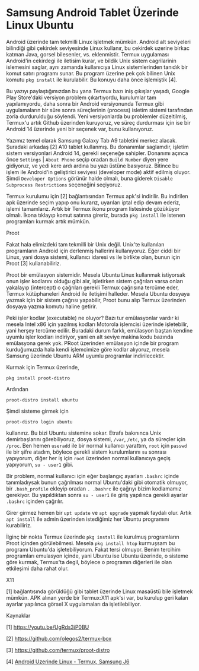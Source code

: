 # Samsung Android Tablet Üzerinde Linux Ubuntu

Android üzerinde tam tekmilli Linux işletmek mümkün. Android alt
seviyeleri bilindiği gibi çekirdek seviyesinde Linux kullanır, bu
cekirdek uzerine birkac katman Java, gorsel bilesenler,
vs. eklenmistir. Termux uygulaması Android'in cekirdegi ile iletisim
kurar, ve bildik Unix sistem cagrilarinin islemesini saglar, aynı
zamanda kullanıcıya Linux sistemlerinden tanıdık bir komut satırı
programı sunar. Bu program üzerine pek çok bilinen Unix komutu `pkg
install` ile kurulabilir. Bu konuyu daha önce işlemiştik [4].

Bu yazıyı paylaştığımızdan bu yana Termux bazı iniş çıkışlar yaşadı,
Google Play Store'daki versiyon problem çıkartıyordu, kurulumlar tam
yapılamıyordu, daha sonra bir Android versiyonunda Termux gibi
uygulamaların bir süre sonra süreçlerinin (process) isletim sistemi
tarafından zorla durdurulduğu söylendi. Yeni versiyonlarda bu
problemler düzeltilmiş, Termux'u artık Github üzerinden kuruyoruz, ve
süreç durdurması için ise bir Android 14 üzerinde yeni bir seçenek
var, bunu kullanıyoruz.

Yazımız temel olarak Samsung Galaxy Tab A9 tabletini merkez
alacak. Şuradaki arkadaş [2] A10 tablet kullanmış. Bu donanımlar
saglamdir, işletim sistem versiyonlari Android 14, gerekli seçeneğe
sahipler. Donanımı açınca önce `Settings` | `About Phone` seçip oradan
`Build Number` diyen yere gidiyoruz, ve yedi kere ardı ardına bu yazı
üstüne basıyoruz. Bitince bu işlem ile Android'in geliştirici seviyesi
(developer mode) aktif edilmiş oluyor. Şimdi `Developer Options`
görünür halde olmalı, buna giderek `Disable Subprocess Restrictions`
seçeneğini seçiyoruz.

Termux kurulumu için [2] bağlantısından Termux apk'si indirilir. Bu
indirilen apk üzerinde seçim yapıp onu kurarız, uyarıları iptal edip
devam ederiz, işlemi tamamlarız. Artık bir Termux ikonu program
listesinde gözüküyor olmalı. İkona tıklayıp komut satırına gireriz,
burada `pkg install` ile istenen programları kurmak artık mümkün.

Proot

Fakat hala elimizdeki tam tekmilli bir Unix değil. Unix'te kullanılan
programların Android için derlenmiş hallerini kullanıyoruz. Eğer ciddi
bir Linux, yani dosya sistemi, kullanıcı idaresi vs ile birlikte olan,
bunun için Proot [3] kullanabiliriz.

Proot bir emülasyon sistemidir. Mesela Ubuntu Linux kullanmak
istiyorsak onun işler kodlarını olduğu gibi alır, işletirken sistem
çağrıları varsa onları yakalayıp (intercept) o çağrıları gerekli
Termux çağrısına tercüme eder, Termux kütüphaneleri Android ile
iletişimi halleder. Mesela Ubuntu dosyaya yazmak için bir sistem
çağrısı yapabilir, Proot bunu alıp Termux üzerinden dosyaya yazma
komutu haline getirir.

Peki işler kodlar (executable) ne oluyor? Bazı tur emülasyonlar vardır
ki mesela Intel x86 için yazılmış kodları Motorola işlemcisi üzerinde
işletebilir, yani herşey tercüme edilir. Buradaki durum farklı,
emülasyon baştan kendine uyumlu işler kodları indiriyor, yani en alt
seviye makina kodu bazında emülasyona gerek yok. PRoot üzerinden
emülasyon içinde bir program kurduğumuzda hala kendi işlemcimize göre
kodlar alıyoruz, mesela Samsung üzerinde Ubuntu ARM uyumlu programlar
indirilecektir.


Kurmak için Termux üzerinde,

```
pkg install proot-distro
```

Ardından

```
proot-distro install ubuntu
```

Şimdi sisteme girmek için 

```
proot-distro login ubuntu
```

kullanırız. Bu bizi Ubuntu sistemine sokar. Etrafa bakınınca Unix
demirbaşlarını görebiliyoruz, dosya sistemi, `/var`, `/etc`, ya da
süreçler için `/proc`. Ben hemen `useradd` ile bir normal kullanıcı
yarattım, `root` için `passwd` ile bir şifre atadım, böylece gerekli
sistem kurulumlarını `su` sonrası yapıyorum, diğer her iş için `root`
üzerinden normal kullanıcıya geçiş yapıyorum, `su - user1` gibi.

Bir problem, normal kullanıcı için eğer başlangıç ayarları `.bashrc`
içinde tanımladıysak bunun çağrılması normal Ubuntu'daki gibi otomatik
olmuyor, bir `.bash_profile` ekleyip oradan `. .bashrc` ile çağrıyı
bizim kodlamamız gerekiyor. Bu yapıldıktan sonra `su - user1` ile
giriş yapılınca gerekli ayarlar `.bashrc` içinden çağrılır.

Girer girmez hemen bir `upt update` ve `apt upgrade` yapmak faydalı
olur. Artık `apt install` ile admin üzerinden istediğimiz her Ubuntu
programını kurabiliriz.

İlginç bir nokta Termux üzerinde `pkg install` ile kurulmuş
programların Proot içinden görülebilmesi. Mesela `pkg install htop`
kurmuşsam bu programı Ubuntu'da işletebiliyorum. Fakat tersi olmuyor.
Benim tercihim programları emulasyon içinde, yani Ubuntu ise Ubuntu
üzerinde, o sisteme göre kurmak, Termux'ta degil, böylece o programın
diğerleri ile olan etkileşimi daha rahat olur.

X11

[1] bağlantısında görüldüğü gibi tablet üzerinde Linux masaüstü bile
işletmek mümkün. APK alınan yerde bir Termux:X11 apk'si var, bu
kurulup geri kalan ayarlar yapılınca görsel X uygulamaları da
işletilebiliyor.

Kaynaklar

[1] https://youtu.be/UgRds3iP0BU

[2] https://github.com/olegos2/termux-box

[3] https://github.com/termux/proot-distro

[4] [Android Uzerinde Linux - Termux, Samsung J6](../../2018/09/android-uzerinde-linux-termux.html)
